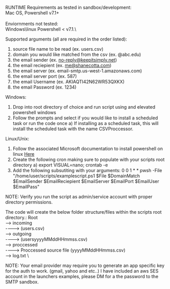 RUNTIME Requirements as tested in sandbox/development: \
Mac OS, Powershell v7.1+
\
\
Enviornments not tested: \
Windows\linux Powershell < v7.1.\

Supported arguments (all are required in the order listed):
1. source file name to be read (ex. users.csv)
2. domain you would like matched from the csv (ex. @abc.edu)
3. the email sender (ex. no-reply@keepitsimply.net)
4. the email reciepient (ex. me@shanecotta.com)
5. the email server (ex. email-smtp.us-west-1.amazonaws.com)
6. the email server port (ex. 587)
7. the email Username (ex. AKIAQTI42N62WR53QXKX)
8. the email Password (ex. 1234)

Windows:
1. Drop into root directory of choice and run script using and elevated powershell windows
2. Follow the prompts and select if you would like to install a scheduled task or run the code once
      a) If installing as a scheduled task, this will install the scheduled task with the name CSVProccessor.

Linux/Unix:
1. Follow the associated Microsoft documentation to install powershell on linux [Here](https://docs.microsoft.com/en-us/powershell/scripting/install/install-debian?view=powershell-7.2#:~:text=via%20Package%20Repository-,PowerShell%20for%20Linux%20is%20published%20to,for%20easy%20installation%20and%20updates.&text=As%20superuser%2C%20register%20the%20Microsoft,sudo%20apt%2Dget%20install%20powershell%20.)
2. Create the following cron making sure to populate with your scripts root directory 
    a) export VISUAL=nano; crontab -e
3. Add the following subsutiting with your arguments: 0 0 1 * * pwsh -File "/home/user/scripts/examplescript.ps1 $File $DomainMatch $EmailSender $EmailReciepient $EmailServer $EmailPort $EmailUser $EmailPass"
    
NOTE: Verify you run the script as admin/service account with proper directory permissions.

The code will create the below folder structure/files within the scripts root directory.:
Root \
--> incoming \
----> (users.csv) \
--> outgoing \
----> (usersyyyyMMddHHmmss.csv) \
--> proccessed \
----> Proccessed source file (yyyyMMddHHmmss.csv) \
--> log.txt \

NOTE: Your email provider may require you to generate an app specific key for the auth to work. (gmail, yahoo and etc..) I have included an aws SES account in the launchers examples, please DM for a the password to the SMTP sandbox.
